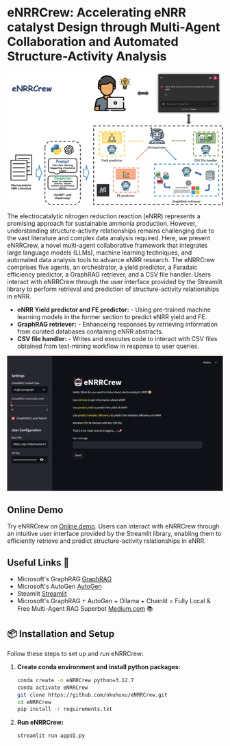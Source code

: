 # eNRRCrew: Accelerating eNRR catalyst Design through Multi-Agent Collaboration and Automated Structure-Activity Analysis

![Graphical Abstract](https://github.com/nkuhuxu/eNRRCrew/blob/main/images/TOC.png)

The electrocatalytic nitrogen reduction reaction (eNRR) represents a promising approach for sustainable ammonia production. However, understanding structure-activity relationships remains challenging due to the vast literature and complex data analysis required. Here, we present eNRRCrew, a novel multi-agent collaborative framework that integrates large language models (LLMs), machine learning techniques, and automated data analysis tools to advance eNRR research. The eNRRCrew comprises five agents, an orchestrator, a yield predictor, a Faradaic efficiency predictor, a GraphRAG retriever, and a CSV file handler. Users interact with eNRRCrew through the user interface provided by the Streamlit library to perform retrieval and prediction of structure-activity relationships in eNRR. 

 - **eNRR Yield predictor and FE predictor:** - Using pre-trained machine learning models in the former section to predict eNRR yield and FE.
 - **GraphRAG retriever:** - Enhanceing responses by retrieving information from curated databases containing eNRR abstracts.
 - **CSV file handler:** - Writes and executes code to interact with CSV files obtained from text-mining workflow in response to user queries.

![Main Interfacce](https://github.com/nkuhuxu/eNRRCrew/blob/main/images/Main_Interfacce.png)

## Online Demo

Try eNRRCrew on [Online demo](https://enrrcrew-evawapppbcybazmpt2zwo2.streamlit.app/). Users can interact with eNRRCrew through an intuitive user interface provided by the Streamlit library, enabling them to efficiently retrieve and predict structure-activity relationships in eNRR.


## Useful Links 🔗

- Microsoft's GraphRAG [GraphRAG](https://github.com/microsoft/graphrag)
- Microsoft's AutoGen [AutoGen](https://github.com/microsoft/autogen)
- Steamlit [Streamlit](https://streamlit.io/)
- Microsoft's GraphRAG + AutoGen + Ollama + Chainlit = Fully Local & Free Multi-Agent RAG Superbot [Medium.com](https://medium.com/@karthik.codex/microsofts-graphrag-autogen-ollama-chainlit-fully-local-free-multi-agent-rag-superbot-61ad3759f06f) 📚



## 📦 Installation and Setup 

Follow these steps to set up and run eNRRCrew:

1. **Create conda environment and install python packages:**
    ```bash
   conda create -n eNRRCrew python=3.12.7
   conda activate eNRRCrew
   git clone https://github.com/nkuhuxu/eNRRCrew.git
   cd eNRRCrew
   pip install -r requirements.txt
    ```    

2. **Run eNRRCrew:**
    ```bash
    streamlit run appUI.py
    ```                


